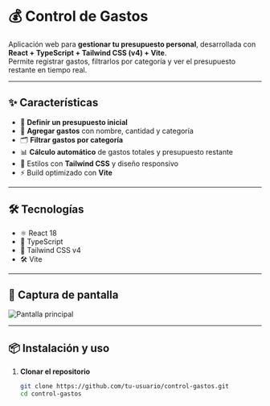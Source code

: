 # 💰 Control de Gastos

Aplicación web para **gestionar tu presupuesto personal**, desarrollada con **React + TypeScript + Tailwind CSS (v4) + Vite**.  
Permite registrar gastos, filtrarlos por categoría y ver el presupuesto restante en tiempo real.  

---

## ✨ Características
- 📌 **Definir un presupuesto inicial**
- 📝 **Agregar gastos** con nombre, cantidad y categoría
- 🗂 **Filtrar gastos por categoría**
- 📊 **Cálculo automático** de gastos totales y presupuesto restante
- 🎨 Estilos con **Tailwind CSS** y diseño responsivo
- ⚡️ Build optimizado con **Vite**

---

## 🛠 Tecnologías
- ⚛️ React 18
- 📘 TypeScript
- 🎨 Tailwind CSS v4
- 🛠 Vite

---

## 📸 Captura de pantalla

![Pantalla principal](/screenshots/home.png)

---

## 📦 Instalación y uso

1. **Clonar el repositorio**
   ```bash
   git clone https://github.com/tu-usuario/control-gastos.git
   cd control-gastos
